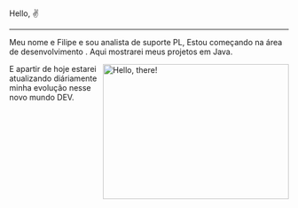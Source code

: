 Hello, ✌
<hr>

Meu nome e Filipe e sou analista de suporte PL, Estou começando na área de desenvolvimento .
Aqui mostrarei meus projetos em Java.

<a href="#">
<img src="https://media1.tenor.com/images/a7bd6b94430c1e66148d580209e377c5/tenor.gif?itemid=5043108" title="hello" width="335" height="243" align="right" alt="Hello, there!">
</a>

E apartir de hoje estarei atualizando diáriamente minha evolução nesse novo mundo DEV.



